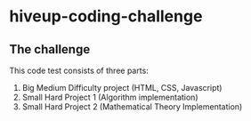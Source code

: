 # hiveup-coding-challenge

The challenge
-----------------------------------------------------------------------------------------

This code test consists of three parts:
1. Big Medium Difficulty project (HTML, CSS, Javascript)
2. Small Hard Project 1 (Algorithm implementation)
3. Small Hard Project 2 (Mathematical Theory Implementation)
